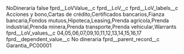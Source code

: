 <?xml version="1.0" encoding="UTF-8"?>
<CustomMetadata xmlns="http://soap.sforce.com/2006/04/metadata" xmlns:xsi="http://www.w3.org/2001/XMLSchema-instance" xmlns:xsd="http://www.w3.org/2001/XMLSchema">
    <label>NoDineraria</label>
    <protected>false</protected>
    <values>
        <field>fprd__LoVValue__c</field>
        <value xsi:nil="true"/>
    </values>
    <values>
        <field>fprd__LoV__c</field>
        <value xsi:nil="true"/>
    </values>
    <values>
        <field>fprd__LoV_labels__c</field>
        <value xsi:type="xsd:string">Acciones y bono,Cartas de crédito,Certificados bancarios,Fianza bancaria,Fondos mutuos,Hipoteca,Leasing,Prenda agrícola,Prenda industrial,Prenda minera,Prenda transporte,Prenda vehicular,Warrants</value>
    </values>
    <values>
        <field>fprd__LoV_values__c</field>
        <value xsi:type="xsd:string">04,05,06,07,09,10,11,12,13,14,15,16,17</value>
    </values>
    <values>
        <field>fprd__dependent_value__c</field>
        <value xsi:type="xsd:string">No dineraria</value>
    </values>
    <values>
        <field>fprd__parent_record__c</field>
        <value xsi:type="xsd:string">Garantia_PC00001</value>
    </values>
</CustomMetadata>
